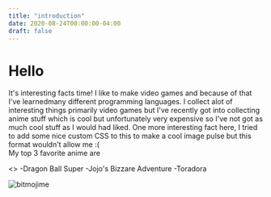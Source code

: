 ```yaml
---
title: "introduction"
date: 2020-08-24T00:00:00-04:00
draft: false
---
```

# Hello
It's interesting facts time! I like to make video games and because of that I've learnedmany different programming languages. I collect alot of interesting things primarily video games but I've recently got into collecting anime stuff which is cool but unfortunately very expensive so I've not got as much cool stuff as I would had liked. One more interesting fact here, I tried to add some nice custom CSS to this to make a cool image pulse but this format wouldn't allow me :(
  <br>
  My top 3 favorite anime are
  
  <>
-Dragon Ball Super
-Jojo's Bizzare Adventure
-Toradora

![bitmojime](https://sharp-sammet-7aa19b.netlify.app/IMG_8681.png)
